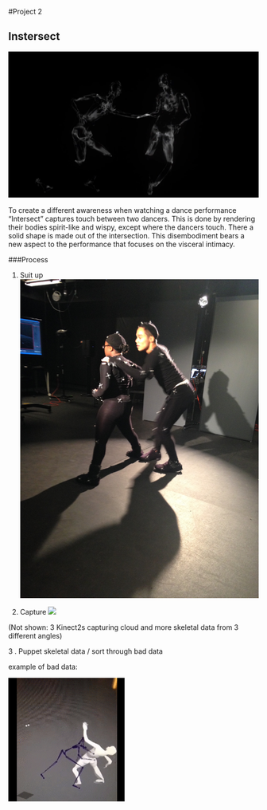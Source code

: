 #Project 2

## Instersect



[![](images/intersect_still.png)](https://vimeo.com/143492711)

To create a different awareness when watching a dance performance “Intersect” captures touch between two dancers. This is done by rendering their bodies spirit-like and wispy, except where the dancers touch. There a solid shape is made out of the intersection. 
This disembodiment bears a new aspect to the performance that focuses on the visceral intimacy.

###Process 

1. Suit up
![](images/dancers.jpg)

 
2. Capture
![](images/dancers.gif)

(Not shown: 3 Kinect2s capturing cloud and more  skeletal data from 3 different angles)

3 . Puppet skeletal data / sort through bad data
 
  example of bad data:
 
![](images/skele.gif)
